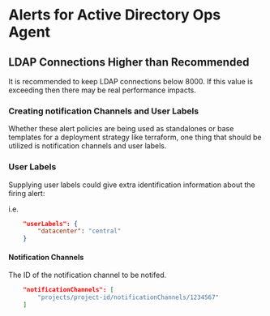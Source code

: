 # Alerts for Active Directory Ops Agent

## LDAP Connections Higher than Recommended

It is recommended to keep LDAP connections below 8000. If this value is exceeding then there may be real performance impacts.

### Creating notification Channels and User Labels

Whether these alert policies are being used as standalones or base templates for a deployment strategy like terraform, one thing that should be utilized is notification channels and user labels.

### User Labels

Supplying user labels could give extra identification information about the firing alert:

i.e.

```json
    "userLabels": {
        "datacenter": "central"
    }
```

#### Notification Channels

The ID of the notification channel to be notifed.

```json
    "notificationChannels": [
        "projects/project-id/notificationChannels/1234567"
    ]
```
